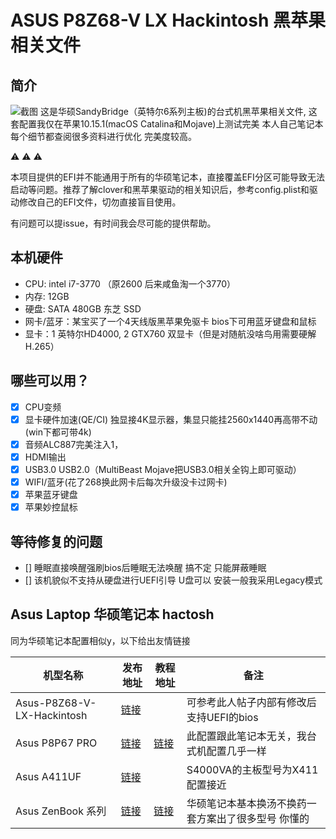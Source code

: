 # ASUS P8Z68-V LX Hackintosh 黑苹果相关文件
## 简介 
![截图](screenshot/S4000VA.jpg)
这是华硕SandyBridge（英特尔6系列主板)的台式机黑苹果相关文件, 这套配置我仅在苹果10.15.1(macOS Catalina和Mojave)上测试完美 本人自己笔记本每个细节都查阅很多资料进行优化 完美度较高。

:warning: :warning: :warning: 

本项目提供的EFI并不能通用于所有的华硕笔记本，直接覆盖EFI分区可能导致无法启动等问题。推荐了解clover和黑苹果驱动的相关知识后，参考config.plist和驱动修改自己的EFI文件，切勿直接盲目使用。

有问题可以提issue，有时间我会尽可能的提供帮助。 
## 本机硬件
- CPU: intel i7-3770 （原2600 后来咸鱼淘一个3770）
- 内存: 12GB
- 硬盘: SATA 480GB 东芝 SSD
- 网卡/蓝牙：某宝买了一个4天线版黑苹果免驱卡 bios下可用蓝牙键盘和鼠标
- 显卡：1 英特尔HD4000, 2 GTX760 双显卡（但是对随航没啥鸟用需要硬解H.265）
## 哪些可以用？
- [x] CPU变频
- [x] 显卡硬件加速(QE/CI) 独显接4K显示器，集显只能挂2560x1440再高带不动(win下都可带4k)
- [x] 音频ALC887完美注入1，
- [x] HDMI输出
- [x] USB3.0 USB2.0（MultiBeast Mojave把USB3.0相关全钩上即可驱动）
- [x] WIFI/蓝牙(花了268换此网卡后每次升级没卡过网卡)
- [x] 苹果蓝牙键盘
- [x] 苹果妙控鼠标
## 等待修复的问题

- [] 睡眠直接唤醒强刷bios后睡眠无法唤醒 搞不定 只能屏蔽睡眠
- [] 该机貌似不支持从硬盘进行UEFI引导 U盘可以 安装一般我采用Legacy模式

## Asus Laptop 华硕笔记本 hactosh
同为华硕笔记本配置相似y，以下给出友情链接

| 机型名称                          | 发布地址                                                     | 教程地址                                                     | 备注                                                       |
| --------------------------------- | ------------------------------------------------------------ | ------------------------------------------------------------ | ---------------------------------------------------------- |
| Asus-P8Z68-V-LX-Hackintosh       | [链接](https://github.com/tkrotoff/ASUS-P8Z68-V-LX-Hackintosh) |  |   可参考此人帖子内部有修改后支持UEFI的bios                   |
| Asus P8P67 PRO                   | [链接](https://github.com/rafaelmaeuer/Asus-P8P67Pro-Hackintosh)  | [链接](https://github.com/rafaelmaeuer/Asus-P8P67Pro-Hackintosh/blob/master/readme.md) |   此配置跟此笔记本无关，我台式机配置几乎一样 |
| Asus A411UF                         | [链接](https://github.com/faizauthar12/Asus_A411UF_Hackintosh) |                                                              |   S4000VA的主板型号为X411 配置接近                   |
| Asus ZenBook 系列               | [链接](https://github.com/hieplpvip/Asus-ZENBOOK-HACKINTOSH) | [链接](https://www.tonymacx86.com/threads/guide-Asus-zenbook-using-clover-uefi-hotpatch.257448/) | 华硕笔记本基本换汤不换药一套方案出了很多型号 你懂的  |



####

